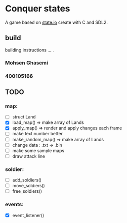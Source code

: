 # Conquer states
A game based on [state.io](https://play.google.com/store/apps/details?id=io.state.fight&hl=fa&gl=US) create with C and SDL2.

## build
building instructions ... .
### Mohsen Ghasemi
### 400105166

## TODO
### map:
- [ ] struct Land
- [x] load_map() => make array of Lands
- [x] apply_map() => render and apply changes each frame
- [ ] make text number better
- [ ] make_random_map() => make array of Lands
- [ ] change data : .txt -> .bin
- [ ] make some sample maps
- [ ] draw attack line
### soldier:
- [ ] add_soldiers()
- [ ] move_soldiers()
- [ ] free_soldiers()
### events:
- [x] event_listener()


